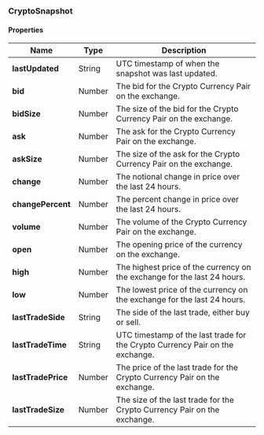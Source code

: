 
[//]: # (CLASS:CryptoSnapshot)

[//]: # (KIND:object)

### CryptoSnapshot

#### Properties

[//]: # (START_DEFINITION)

Name | Type | Description
------------ | ------------- | -------------
**lastUpdated** | String | UTC timestamp of when the snapshot was last updated. &nbsp;
**bid** | Number | The bid for the Crypto Currency Pair on the exchange. &nbsp;
**bidSize** | Number | The size of the bid for the Crypto Currency Pair on the exchange. &nbsp;
**ask** | Number | The ask for the Crypto Currency Pair on the exchange. &nbsp;
**askSize** | Number | The size of the ask for the Crypto Currency Pair on the exchange. &nbsp;
**change** | Number | The notional change in price over the last 24 hours. &nbsp;
**changePercent** | Number | The percent change in price over the last 24 hours. &nbsp;
**volume** | Number | The volume of the Crypto Currency Pair on the exchange. &nbsp;
**open** | Number | The opening price of the currency on the exchange. &nbsp;
**high** | Number | The highest price of the currency on the exchange for the last 24 hours. &nbsp;
**low** | Number | The lowest price of the currency on the exchange for the last 24 hours. &nbsp;
**lastTradeSide** | String | The side of the last trade, either buy or sell. &nbsp;
**lastTradeTime** | String | UTC timestamp of the last trade for the Crypto Currency Pair on the exchange. &nbsp;
**lastTradePrice** | Number | The price of the last trade for the Crypto Currency Pair on the exchange. &nbsp;
**lastTradeSize** | Number | The size of the last trade for the Crypto Currency Pair on the exchange. &nbsp;

[//]: # (END_DEFINITION)





